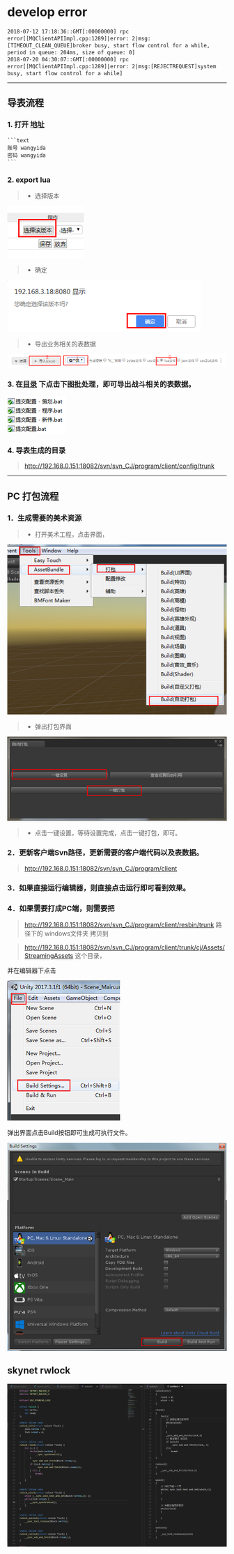# develop error

```shell
2018-07-12 17:18:36::GMT[:00000000] rpc error[[MQClientAPIImpl.cpp:1289]|error: 2|msg:[TIMEOUT_CLEAN_QUEUE]broker busy, start flow control for a while, period in queue: 204ms, size of queue: 0]
2018-07-20 04:30:07::GMT[:00000000] rpc error[[MQClientAPIImpl.cpp:1289]|error: 2|msg:[REJECTREQUEST]system busy, start flow control for a while]
```

---

## 导表流程

### 1. 打开  [地址](http://192.168.3.18:8080/exportTableTool/)

    ```text
    账号 wangyida
    密码 wangyida
    ```

### 2. export lua

>* 选择版本

![选择版本](../resource/chooseversion.png)

>* 确定

![确定版本](../resource/versionconfirm.png)

>* 导出业务相关的表数据

![导出](../resource/exportlua.png)

### 3. 在[目录](http://192.168.0.151:18082/svn/svn_CJ/design/数据表/trunk/config) 下点击下图批处理，即可导出战斗相关的表数据。

![批处理](../resource/battleconfig.png)

### 4. 导表生成的目录

> http://192.168.0.151:18082/svn/svn_CJ/program/client/config/trunk
---

## PC 打包流程

### 1．生成需要的美术资源

>* 打开美术工程，点击界面，

![打包界面](../resource/pakguid.png)

>* 弹出打包界面

![打包按钮](../resource/pakbutton.png)

>* 点击一键设置，等待设置完成，点击一键打包，即可。

### 2．更新客户端Svn路径，更新需要的客户端代码以及表数据。

> http://192.168.0.151:18082/svn/svn_CJ/program/client

### 3．如果直接运行编辑器，则直接点击运行即可看到效果。

### 4．如果需要打成PC端，则需要把

> http://192.168.0.151:18082/svn/svn_CJ/program/client/resbin/trunk 路径下的 windows文件夹 拷贝到

> http://192.168.0.151:18082/svn/svn_CJ/program/client/trunk/cj/Assets/StreamingAssets 这个目录，

并在编辑器下点击

![buildguid](../resource/buildguid.png)

弹出界面点击Build按钮即可生成可执行文件。

![buildbutton](../resource/buildbutton.png)

## skynet rwlock

![analyse](../resource/skynet_rwlock.png)